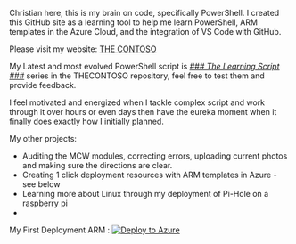 Christian here, this is my brain on code, specifically PowerShell.  I created this GitHub site as a learning tool to help me learn PowerShell, ARM templates in the Azure Cloud, and the integration of VS Code with GitHub.

Please visit my website: [THE CONTOSO](https://thecontoso.com)

My Latest and most evolved PowerShell script is *[### The Learning Script ###](https://github.com/christianhjohnson/The-Contoso/blob/main/%23%23%23%20The%20Learning%20Script%20Vers%201.4%20%23%23%23.ps1)* series in the THECONTOSO repository, feel free to test them and provide feedback.  

I feel motivated and energized when I tackle complex script and work through it over hours or even days then have the eureka moment when it finally does exactly how I initially planned.

My other projects: 
* Auditing the MCW modules, correcting errors, uploading current photos and making sure the directions are clear.
* Creating 1 click deployment resources with ARM templates in Azure - see below
* Learning more about Linux through my deployment of Pi-Hole on a raspberry pi
* 

My First Deployment ARM : 
[![Deploy to Azure](https://aka.ms/deploytoazurebutton)](https://portal.azure.com/#create/Microsoft.Template/uri/https%3A%2F%2Fraw.githubusercontent.com%2Fchristianhjohnson%2FThe-Contoso%2Fmain%2FARM%2520Templates%2FDeploy%2520RG-VNET-NSG-LB-2VMs.json)
